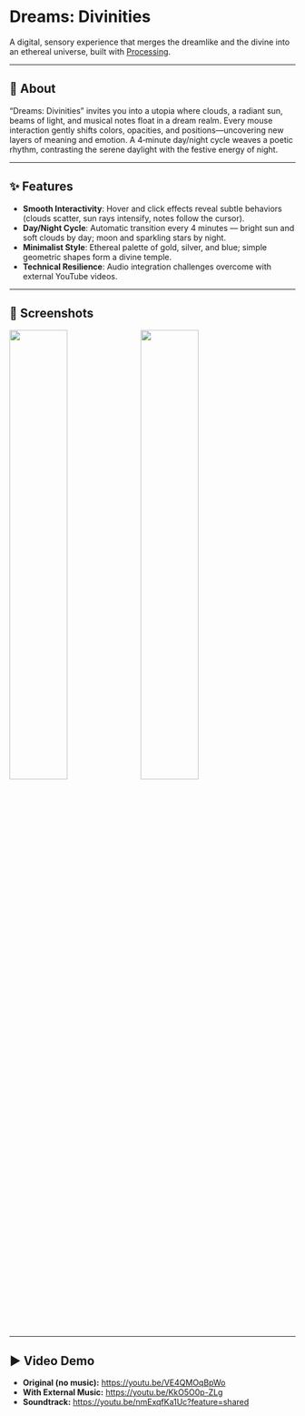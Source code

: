 # Dreams: Divinities

A digital, sensory experience that merges the dreamlike and the divine into an ethereal universe, built with [Processing](https://processing.org).

---

## 🌌 About

“Dreams: Divinities” invites you into a utopia where clouds, a radiant sun, beams of light, and musical notes float in a dream realm. Every mouse interaction gently shifts colors, opacities, and positions—uncovering new layers of meaning and emotion. A 4‑minute day/night cycle weaves a poetic rhythm, contrasting the serene daylight with the festive energy of night.

---

## ✨ Features

- **Smooth Interactivity**: Hover and click effects reveal subtle behaviors (clouds scatter, sun rays intensify, notes follow the cursor).  
- **Day/Night Cycle**: Automatic transition every 4 minutes — bright sun and soft clouds by day; moon and sparkling stars by night.  
- **Minimalist Style**: Ethereal palette of gold, silver, and blue; simple geometric shapes form a divine temple.  
- **Technical Resilience**: Audio integration challenges overcome with external YouTube videos.

---

## 📸 Screenshots

<img src="https://github.com/user-attachments/assets/d4dd234c-f055-4e6c-849d-37e048e90257.png" width="45%" />
<img src="https://github.com/user-attachments/assets/86d78c69-3518-4963-852a-484b05e25975.png" width="45%" />

---

## ▶️ Video Demo

- **Original (no music):** https://youtu.be/VE4QMOqBpWo  
- **With External Music:** https://youtu.be/KkO5O0p-ZLg  
- **Soundtrack:** https://youtu.be/nmExqfKa1Uc?feature=shared  
